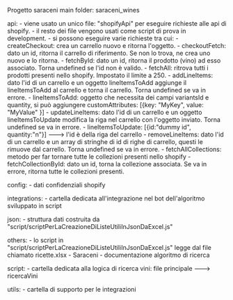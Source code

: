 Progetto saraceni main folder: saraceni_wines

api:
    - viene usato un unico file: "shopifyApi" per eseguire richieste alle api di shopify.
    - il resto dei file vengono usati come script di prova in development.
    - si possono eseguire varie richieste tra cui:
        - createCheckout: crea un carrello nuovo e ritorna l'oggetto.
        - checkoutFetch: dato un id, ritorna il carrello di riferimento. Se non lo trova, ne crea uno nuovo e lo ritorna.
        - fetchById: dato un id, ritorna il prodotto (vino) ad esso associato. Torna undefined se l'id non è valido.
        - fetchAll: ritrova tutti i prodotti presenti nello shopify. Impostato il limite a 250.
        - addLineItems: dato l'id di un carrello e un oggetto lineItemsToAdd aggiunge il lineItemsToAdd al carrello e torna il carrello. Torna undefined se va in errore.
            - lineItemsToAdd: oggetto che necessita dei campi variantsId e quantity, si può aggiungere
            customAttributes: [{key: "MyKey", value: "MyValue" }]
        - updateLineItems: dato l'id di un carrello e un oggetto lineItemsToUpdate modifica la riga nel carrello con l'oggetto inviato. Torna undefined se va in errore.
            - lineItemsToUpdate: [{id:"dummy id", quantity:"n"}] ---> l'id è della riga del carrello
        - removeLineItems: dato l'id di un carrello e un array di stringhe di id di righe di carrello, questi le rimuove dal carrello. Torna undefined se va in errore.
        - fetchAllCollections: metodo per far tornare tutte le collezioni presenti nello shopify
        - fetchCollectionById: dato un id, torna la collezione associata. Se va in errore, ritorna tutte le collezioni presenti.

config:
    - dati confidenziali shopify

integrations:
    - cartella dedicata all'integrazione nel bot dell'algoritmo sviluppato in script

json:
    - struttura dati costruita da "script/scriptPerLaCreazioneDiListeUtiliInJsonDaExcel.js"

others:
    - lo script in "script/scriptPerLaCreazioneDiListeUtiliInJsonDaExcel.js" legge dal file chiamato ricette.xlsx
    - Saraceni - documentazione algoritmo di ricerca

script:
    - cartella dedicata alla logica di ricerca vini: file principale ---> ricercaVini

utils:
    - cartella di supporto per le integrazioni

  